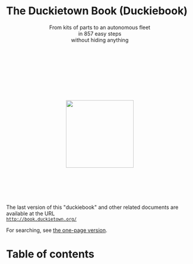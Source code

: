 
<h1 notoc nonumber id='booktitle' status='ready'>The Duckietown Book (Duckiebook)</h1>

<p style='text-align: center'>
    From kits of parts to an autonomous fleet<br/>
    in 857 easy steps<br/>
    without hiding anything
</p>

<p style='text-align:center'>
    <img src='clipart/logo.png' style='height:auto; width: 13em; margin-top: 10em; margin-bottom:6em;'/>
</p>

<p>
    The last version of this "duckiebook" and other related documents are available at the URL
    <br/>
    <a style='font-size:smaller; font-family: monospace;' href="http://book.duckietown.org/">
        http://book.duckietown.org/
    </a>
</p>
<p>
    For searching, see  <a href="http://book.duckietown.org/master/duckiebook.html">the one-page version</a>.
</p>

<h1 notoc="1" nonumber="1" id='toc-heading'>Table of contents</h1>

<!-- place toc here -->
<div id='toc'></div>
<style>
    ul.toc { font-size: smaller; }
    ul.toc, ul.toc ul { list-style-type: none; }
</style>
